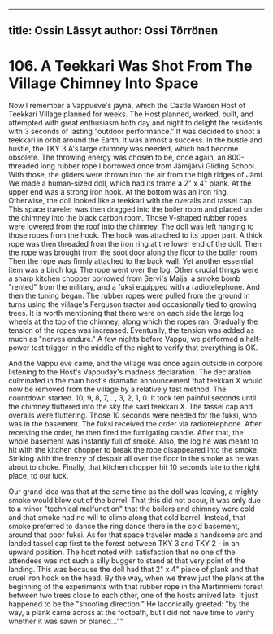 
---
title: Ossin Lässyt
author: Ossi Törrönen
---

    
# 106. A Teekkari Was Shot From The Village Chimney Into Space

Now I remember a Vappueve's jäynä, which the Castle Warden Host of Teekkari Village planned for weeks. The Host planned, worked, built, and attempted with great enthusiasm both day and night to delight the residents with 3 seconds of lasting "outdoor performance." It was decided to shoot a teekkari in orbit around the Earth. It was almost a success. In the bustle and hustle, the TKY 3 A's large chimney was needed, which had become obsolete. The throwing energy was chosen to be, once again, an 800-threaded long rubber rope I borrowed once from Jämijärvi Gliding School. With those, the gliders were thrown into the air from the high ridges of Jämi. We made a human-sized doll, which had its frame a 2" x 4" plank. At the upper end was a strong iron hook. At the bottom was an iron ring. Otherwise, the doll looked like a teekkari with the overalls and tassel cap. This space traveler was then dragged into the boiler room and placed under the chimney into the black carbon room. Those V-shaped rubber ropes were lowered from the roof into the chimney. The doll was left hanging to those ropes from the hook. The hook was attached to its upper part. A thick rope was then threaded from the iron ring at the lower end of the doll. Then the rope was brought from the soot door along the floor to the boiler room. Then the rope was firmly attached to the back wall. Yet another essential item was a birch log. The rope went over the log. Other crucial things were a sharp kitchen chopper borrowed from Servi's Maija, a smoke bomb "rented" from the military, and a fuksi equipped with a radiotelephone. And then the tuning began. The rubber ropes were pulled from the ground in turns using the village's Ferguson tractor and occasionally tied to growing trees. It is worth mentioning that there were on each side the large log wheels at the top of the chimney, along which the ropes ran. Gradually the tension of the ropes was increased. Eventually, the tension was added as much as "nerves endure." A few nights before Vappu, we performed a half-power test trigger in the middle of the night to verify that everything is OK.

And the Vappu eve came, and the village was once again outside in corpore listening to the Host's Vappuday's madness declaration. The declaration culminated in the main host's dramatic announcement that teekkari X would now be removed from the village by a relatively fast method. The countdown started. 10, 9, 8, 7,..., 3, 2, 1, 0. It took ten painful seconds until the chimney fluttered into the sky the said teekkari X. The tassel cap and overalls were fluttering. Those 10 seconds were needed for the fuksi, who was in the basement. The fuksi received the order via radiotelephone. After receiving the order, he then fired the fumigating candle. After that, the whole basement was instantly full of smoke. Also, the log he was meant to hit with the kitchen chopper to break the rope disappeared into the smoke. Striking with the frenzy of despair all over the floor in the smoke as he was about to choke. Finally, that kitchen chopper hit 10 seconds late to the right place, to our luck.

Our grand idea was that at the same time as the doll was leaving, a mighty smoke would blow out of the barrel. That this did not occur, it was only due to a minor "technical malfunction" that the boilers and chimney were cold and that smoke had no will to climb along that cold barrel. Instead, that smoke preferred to dance the ring dance there in the cold basement, around that poor fuksi. As for that space traveler made a handsome arc and landed tassel cap first to the forest between TKY 3 and TKY 2 - in an upward position. The host noted with satisfaction that no one of the attendees was not such a silly bugger to stand at that very point of the landing. This was because the doll had that 2" x 4" piece of plank and that cruel iron hook on the head. By the way, when we threw just the plank at the beginning of the experiments with that rubber rope in the Martinniemi forest between two trees close to each other, one of the hosts arrived late. It just happened to be the "shooting direction." He laconically greeted: "by the way, a plank came across at the footpath, but I did not have time to verify whether it was sawn or planed...""
